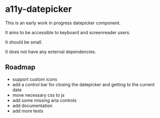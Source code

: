 # a11y-datepicker

This is an early work in progress datepicker component.

It aims to be accessible to keyboard and screenreader users.

It should be small.

It does not have any external dependencies.

## Roadmap

- support custom icons
- add a control bar for closing the datepicker and getting to the current date
- move necessary css to js
- add some missing aria controls
- add documentation
- add more tests